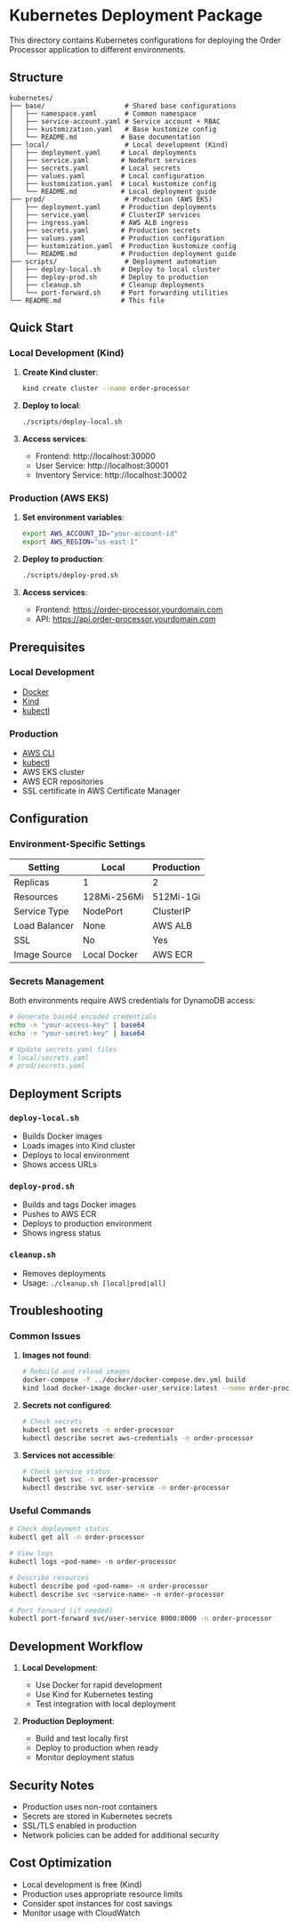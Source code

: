# Kubernetes Deployment Package

This directory contains Kubernetes configurations for deploying the Order Processor application to different environments.

## Structure

```
kubernetes/
├── base/                    # Shared base configurations
│   ├── namespace.yaml       # Common namespace
│   ├── service-account.yaml # Service account + RBAC
│   ├── kustomization.yaml   # Base kustomize config
│   └── README.md           # Base documentation
├── local/                   # Local development (Kind)
│   ├── deployment.yaml     # Local deployments
│   ├── service.yaml        # NodePort services
│   ├── secrets.yaml        # Local secrets
│   ├── values.yaml         # Local configuration
│   ├── kustomization.yaml  # Local kustomize config
│   └── README.md           # Local deployment guide
├── prod/                    # Production (AWS EKS)
│   ├── deployment.yaml     # Production deployments
│   ├── service.yaml        # ClusterIP services
│   ├── ingress.yaml        # AWS ALB ingress
│   ├── secrets.yaml        # Production secrets
│   ├── values.yaml         # Production configuration
│   ├── kustomization.yaml  # Production kustomize config
│   └── README.md           # Production deployment guide
├── scripts/                 # Deployment automation
│   ├── deploy-local.sh     # Deploy to local cluster
│   ├── deploy-prod.sh      # Deploy to production
│   ├── cleanup.sh          # Cleanup deployments
│   └── port-forward.sh     # Port forwarding utilities
└── README.md               # This file
```

## Quick Start

### Local Development (Kind)

1. **Create Kind cluster**:
   ```bash
   kind create cluster --name order-processor
   ```

2. **Deploy to local**:
   ```bash
   ./scripts/deploy-local.sh
   ```

3. **Access services**:
   - Frontend: http://localhost:30000
   - User Service: http://localhost:30001
   - Inventory Service: http://localhost:30002

### Production (AWS EKS)

1. **Set environment variables**:
   ```bash
   export AWS_ACCOUNT_ID="your-account-id"
   export AWS_REGION="us-east-1"
   ```

2. **Deploy to production**:
   ```bash
   ./scripts/deploy-prod.sh
   ```

3. **Access services**:
   - Frontend: https://order-processor.yourdomain.com
   - API: https://api.order-processor.yourdomain.com

## Prerequisites

### Local Development
- [Docker](https://docs.docker.com/get-docker/)
- [Kind](https://kind.sigs.k8s.io/docs/user/quick-start/)
- [kubectl](https://kubernetes.io/docs/tasks/tools/)

### Production
- [AWS CLI](https://docs.aws.amazon.com/cli/latest/userguide/getting-started-install.html)
- [kubectl](https://kubernetes.io/docs/tasks/tools/)
- AWS EKS cluster
- AWS ECR repositories
- SSL certificate in AWS Certificate Manager

## Configuration

### Environment-Specific Settings

| Setting | Local | Production |
|---------|-------|------------|
| Replicas | 1 | 2 |
| Resources | 128Mi-256Mi | 512Mi-1Gi |
| Service Type | NodePort | ClusterIP |
| Load Balancer | None | AWS ALB |
| SSL | No | Yes |
| Image Source | Local Docker | AWS ECR |

### Secrets Management

Both environments require AWS credentials for DynamoDB access:

```bash
# Generate base64 encoded credentials
echo -n "your-access-key" | base64
echo -n "your-secret-key" | base64

# Update secrets.yaml files
# local/secrets.yaml
# prod/secrets.yaml
```

## Deployment Scripts

### `deploy-local.sh`
- Builds Docker images
- Loads images into Kind cluster
- Deploys to local environment
- Shows access URLs

### `deploy-prod.sh`
- Builds and tags Docker images
- Pushes to AWS ECR
- Deploys to production environment
- Shows ingress status

### `cleanup.sh`
- Removes deployments
- Usage: `./cleanup.sh [local|prod|all]`

## Troubleshooting

### Common Issues

1. **Images not found**:
   ```bash
   # Rebuild and reload images
   docker-compose -f ../docker/docker-compose.dev.yml build
   kind load docker-image docker-user_service:latest --name order-processor
   ```

2. **Secrets not configured**:
   ```bash
   # Check secrets
   kubectl get secrets -n order-processor
   kubectl describe secret aws-credentials -n order-processor
   ```

3. **Services not accessible**:
   ```bash
   # Check service status
   kubectl get svc -n order-processor
   kubectl describe svc user-service -n order-processor
   ```

### Useful Commands

```bash
# Check deployment status
kubectl get all -n order-processor

# View logs
kubectl logs <pod-name> -n order-processor

# Describe resources
kubectl describe pod <pod-name> -n order-processor
kubectl describe svc <service-name> -n order-processor

# Port forward (if needed)
kubectl port-forward svc/user-service 8000:8000 -n order-processor
```

## Development Workflow

1. **Local Development**:
   - Use Docker for rapid development
   - Use Kind for Kubernetes testing
   - Test integration with local deployment

2. **Production Deployment**:
   - Build and test locally first
   - Deploy to production when ready
   - Monitor deployment status

## Security Notes

- Production uses non-root containers
- Secrets are stored in Kubernetes secrets
- SSL/TLS enabled in production
- Network policies can be added for additional security

## Cost Optimization

- Local development is free (Kind)
- Production uses appropriate resource limits
- Consider spot instances for cost savings
- Monitor usage with CloudWatch